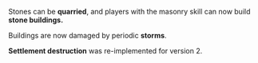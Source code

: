 Stones can be <b>quarried</b>, and players with the masonry skill can now build <b>stone buildings.</b>

Buildings are now damaged by periodic <b>storms</b>.

<b>Settlement destruction</b> was re-implemented for version 2.
